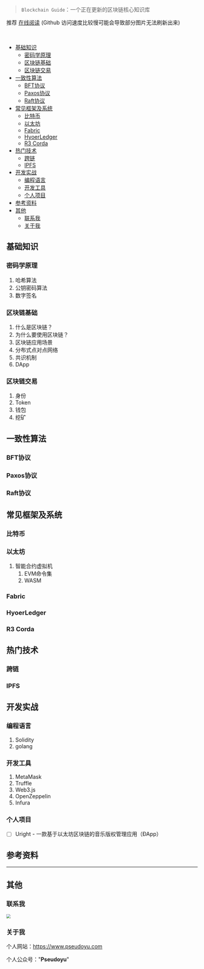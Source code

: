 
> `Blockchain Guide`：一个正在更新的区块链核心知识库

推荐 [在线阅读](https://pseudoyu.gitee.io/blockchain-guide/)  (Github 访问速度比较慢可能会导致部分图片无法刷新出来) 

<br/>

<!-- @import "[TOC]" {cmd="toc" depthFrom=1 depthTo=6 orderedList=false} -->

<!-- code_chunk_output -->

- [基础知识](#基础知识)
	- [密码学原理](#密码学原理)
	- [区块链基础](#区块链基础)
	- [区块链交易](#区块链交易)
- [一致性算法](#一致性算法)
	- [BFT协议](#bft协议)
	- [Paxos协议](#paxos协议)
	- [Raft协议](#raft协议)
- [常见框架及系统](#常见框架及系统)
	- [比特币](#比特币)
	- [以太坊](#以太坊)
	- [Fabric](#fabric)
	- [HyoerLedger](#hyoerledger)
	- [R3 Corda](#r3-corda)
- [热门技术](#热门技术)
	- [跨链](#跨链)
	- [IPFS](#ipfs)
- [开发实战](#开发实战)
	- [编程语言](#编程语言)
	- [开发工具](#开发工具)
	- [个人项目](#个人项目)
- [参考资料](#参考资料)
- [其他](#其他)
	- [联系我](#联系我)
	- [关于我](#关于我)

<!-- /code_chunk_output -->

## 基础知识

### 密码学原理

1. 哈希算法
2. 公钥密码算法
3. 数字签名

### 区块链基础

1. 什么是区块链？
2. 为什么要使用区块链？
3. 区块链应用场景
4. 分布式点对点网络
5. 共识机制
6. DApp

### 区块链交易

1. 身份
2. Token
3. 钱包
4. 挖矿

## 一致性算法

### BFT协议

### Paxos协议

### Raft协议

## 常见框架及系统

### 比特币

### 以太坊

1. 智能合约虚拟机
   1. EVM命令集
   2. WASM

### Fabric

### HyoerLedger

### R3 Corda

## 热门技术

### 跨链

### IPFS

## 开发实战

### 编程语言

1. Solidity
2. golang

### 开发工具

1. MetaMask
2. Truffle
3. Web3.js
4. OpenZeppelin
5. Infura

### 个人项目

- [ ] Uright - 一款基于以太坊区块链的音乐版权管理应用（ÐApp）

## 参考资料

---

## 其他

### 联系我

<img src="https://raw.githubusercontent.com/pseudoyu/image_hosting/master/hugo_images/wechat_qr.jpeg" style="zoom:67%;" />

### 关于我

个人网站：https://www.pseudoyu.com

个人公众号："**Pseudoyu**"

